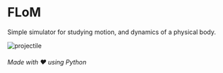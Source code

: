 # FLoM
Simple simulator for studying motion, and dynamics of a physical body.

![projectile](https://user-images.githubusercontent.com/30762976/53681363-90d18f00-3d0e-11e9-9f0e-634c5bc6e536.gif)

###### Made with ❤️ using Python
